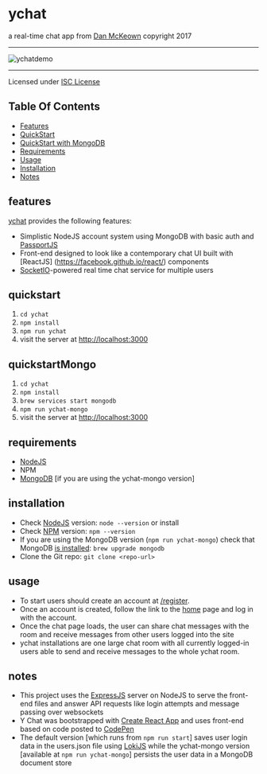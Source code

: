 # ychat

a real-time chat app from [Dan McKeown](http://danmckeown.info) copyright 2017
***
![ychatdemo](ychat-input.gif)
***
Licensed under [ISC License](https://opensource.org/licenses/ISC)

## Table Of Contents
- [Features](#features)
- [QuickStart](#quickstart)
- [QuickStart with MongoDB](#quickstartMongo)
- [Requirements](#requirements)
- [Usage](#usage)
- [Installation](#installation)
- [Notes](#notes)

## features
[ychat](http://ychat.pacificio.com) provides the following features:

* Simplistic NodeJS account system using MongoDB with basic auth and [PassportJS](http://passportjs.org/)
* Front-end designed to look like a contemporary chat UI built with [ReactJS]
(https://facebook.github.io/react/) components
* [SocketIO](https://socket.io/)-powered real time chat service for multiple users

## quickstart
1. `cd ychat`
2. `npm install`
3. `npm run ychat`
4. visit the server at [http://localhost:3000](http://localhost:3000)

## quickstartMongo
1. `cd ychat`
2. `npm install`
3. `brew services start mongodb`
4. `npm run ychat-mongo`
5. visit the server at [http://localhost:3000](http://localhost:3000)

## requirements
- [NodeJS](https://nodejs.org/en/)
- NPM
- [MongoDB](https://www.mongodb.com/) [if you are using the ychat-mongo version]

## installation
- Check [NodeJS](https://nodejs.org/en/) version: `node --version` or install
- Check [NPM](https://www.npmjs.com/) version: `npm --version`
- If you are using the MongoDB version (`npm run ychat-mongo`) check that MongoDB [is installed](https://docs.mongodb.com/manual/tutorial/install-mongodb-on-os-x/): `brew upgrade mongodb`
- Clone the Git repo: `git clone <repo-url>`

## usage
- To start users should create an account at [/register](http://localhost:3000/register).
- Once an account is created, follow the link to the [home](http://localhost:3000) page and log in with the account.
- Once the chat page loads, the user can share chat messages with the room and receive messages from other users logged into the site
- ychat installations are one large chat room with all currently logged-in users able to send and receive messages to the whole ychat room.

## notes
- This project uses the [ExpressJS](https://expressjs.com/) server on NodeJS to serve the front-end files and answer API requests like login attempts and message passing over websockets
- Y Chat was bootstrapped with [Create React App](https://github.com/facebookincubator/create-react-app) and uses front-end based on code posted to [CodePen](https://codepen.io/pacificpelican/pen/WjwMjy)
- The default version [which runs from `npm run start`] saves user login data in the users.json file using [LokiJS](http://lokijs.org) while the ychat-mongo version [available at `npm run ychat-mongo`] persists the user data in a MongoDB document store
